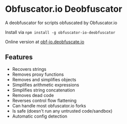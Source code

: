 # Obfuscator.io Deobfuscator

A deobfuscator for scripts obfuscated by Obfuscator.io

Install via `npm install -g obfuscator-io-deobfuscator`

Online version at [obf-io.deobfuscate.io](https://obf-io.deobfuscate.io)

## Features

-   Recovers strings
-   Removes proxy functions
-   Removes and simplifies objects
-   Simplifies arithmetic expressions
-   Simplifies string concatenation
-   Removes dead code
-   Reverses control flow flattening
-   Can handle most obfuscator.io forks
-   Is safe (doesn't run any untrusted code/sandbox)
-   Automatic config detection

